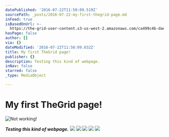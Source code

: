 ```yaml
---
datePublished: '2016-07-22T11:50:09.519Z'
sourcePath: _posts/2016-07-22-my-first-thegrid-page.md
inFeed: true
isBasedOnUrl: >-
  https://the-grid-user-content.s3-us-west-2.amazonaws.com/ca499c4b-dae0-48a6-9245-9a472c2f3829.jpg
hasPage: false
author: []
via: {}
dateModified: '2016-07-22T11:50:09.032Z'
title: My first TheGrid page!
publisher: {}
description: Testing this kind of webpage.
inNav: false
starred: false
_type: MediaObject

---
```

# My first TheGrid page!
![Not working!](https://the-grid-user-content.s3-us-west-2.amazonaws.com/ca499c4b-dae0-48a6-9245-9a472c2f3829.jpg)

_**Testing this kind of webpage.**_
![](https://the-grid-user-content.s3-us-west-2.amazonaws.com/f32ddaf1-91fd-4b9d-9cf8-74b4149b4b4d.jpg)
![](https://the-grid-user-content.s3-us-west-2.amazonaws.com/c1849eea-389a-47f4-a50f-683a9bf47f6e.jpg)
![](https://imgflo.herokuapp.com/graph/vahj1ThiexotieMo/27415e5828d2f2723ac8ec5bf6678353/croprotate.jpg?cropheight=852&cropwidth=1280&degrees=0&input=https%3A%2F%2Fthe-grid-user-content.s3-us-west-2.amazonaws.com%2Fbb82b446-0302-4af2-9f31-5501271638e5.jpg&x=0&y=0)
![](https://the-grid-user-content.s3-us-west-2.amazonaws.com/6391ea2b-4206-42d2-8be5-3b43634fb1f7.jpg)
![](https://the-grid-user-content.s3-us-west-2.amazonaws.com/699a8a08-81f8-4879-84cf-a691d9081cee.jpg)